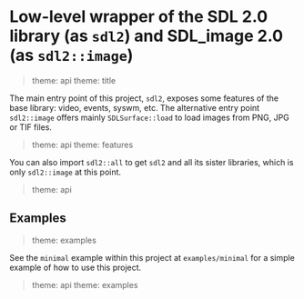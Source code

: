 # Low-level wrapper of the SDL 2.0 library (as `sdl2`) and SDL_image 2.0 (as `sdl2::image`)

> theme: api
> theme: title

The main entry point of this project, `sdl2`, exposes some features of the base
library: video, events, syswm, etc. The alternative entry point `sdl2::image` offers
mainly `SDLSurface::load` to load images from PNG, JPG or TIF files.

> theme: api
> theme: features

You can also import `sdl2::all` to get `sdl2` and all its sister libraries, which is only
`sdl2::image` at this point.

> theme: api

## Examples

> theme: examples

See the `minimal` example within this project at `examples/minimal` for a simple example
of how to use this project.

> theme: api
> theme: examples

